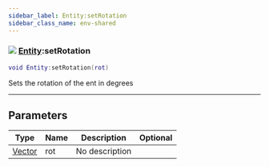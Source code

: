 ```yaml
---
sidebar_label: Entity:setRotation
sidebar_class_name: env-shared
---
```


### ![](/img/wiki/shared.png) [Entity](../entity/README.md):setRotation

```lua
void Entity:setRotation(rot)
```

Sets the rotation of the ent in degrees<br/>

-----------------
## Parameters

| Type   | Name | Description | Optional |
| ------ | ---- | ----------- | -------: |
| [Vector](../vector/README.md) | rot | No description |   |
